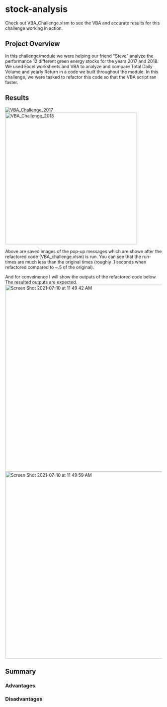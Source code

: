 # stock-analysis
Check out VBA_Challenge.xlsm to see the VBA and accurate results for this challenge working in action. 
## Project Overview
In this challenge/module we were helping our friend "Steve" analyze the performance 12 different green energy stocks for the years 2017 and 2018. We used Excel worksheets and VBA to analyze and compare Total Daily Volume and yearly Return in a code we built throughout the module.  In this challenge, we were tasked to refactor this code so that the VBA script ran faster.
## Results
![VBA_Challenge_2017](https://user-images.githubusercontent.com/86446641/125168531-ff8f4480-e173-11eb-9da2-b9dcc123292c.png)
<img width="424" alt="VBA_Challenge_2018" src="https://user-images.githubusercontent.com/86446641/125168539-0a49d980-e174-11eb-9655-793e54aee522.png">

Above are saved images of the pop-up messages which are shown after the refactored code (VBA_challenge.xlsm) is run. You can see that the run-times are much less than the original times (roughly .1 seconds when refactored compared to ~.5 of the original).

And for conveinence I will show the outputs of the refactored code below. The resulted outputs are expected. 
<img width="602" alt="Screen Shot 2021-07-10 at 11 49 42 AM" src="https://user-images.githubusercontent.com/86446641/125168729-ec30a900-e174-11eb-8bfe-0f916d2b4d70.png">
<img width="601" alt="Screen Shot 2021-07-10 at 11 49 59 AM" src="https://user-images.githubusercontent.com/86446641/125168746-f5ba1100-e174-11eb-9021-a55e16e0cbfa.png">

## Summary

### Advantages

### Disadvantages
